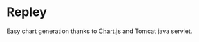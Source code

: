 # Repley

Easy chart generation thanks to [Chart.js](http://www.chartjs.org) and Tomcat java servlet.